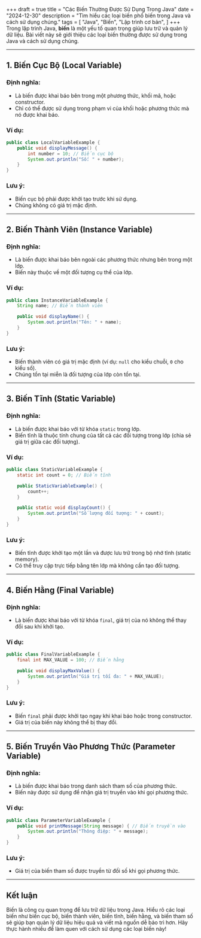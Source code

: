 +++
draft = true
title = "Các Biến Thường Được Sử Dụng Trong Java" 
date = "2024-12-30"
description = "Tìm hiểu các loại biến phổ biến trong Java và cách sử dụng chúng."
tags = [ "Java", "Biến", "Lập trình cơ bản", ] 
+++
Trong lập trình Java, **biến** là một yếu tố quan trọng giúp lưu trữ và quản lý dữ liệu. Bài viết này sẽ giới thiệu các loại biến thường được sử dụng trong Java và cách sử dụng chúng.

---

## 1. Biến Cục Bộ (Local Variable)

### Định nghĩa:
- Là biến được khai báo bên trong một phương thức, khối mã, hoặc constructor.
- Chỉ có thể được sử dụng trong phạm vi của khối hoặc phương thức mà nó được khai báo.

### Ví dụ:
```java
public class LocalVariableExample {
    public void displayMessage() {
        int number = 10; // Biến cục bộ
        System.out.println("Số: " + number);
    }
}
```

### Lưu ý:
- Biến cục bộ phải được khởi tạo trước khi sử dụng.
- Chúng không có giá trị mặc định.

---

## 2. Biến Thành Viên (Instance Variable)

### Định nghĩa:
- Là biến được khai báo bên ngoài các phương thức nhưng bên trong một lớp.
- Biến này thuộc về một đối tượng cụ thể của lớp.

### Ví dụ:
```java
public class InstanceVariableExample {
    String name; // Biến thành viên

    public void displayName() {
        System.out.println("Tên: " + name);
    }
}
```

### Lưu ý:
- Biến thành viên có giá trị mặc định (ví dụ: `null` cho kiểu chuỗi, `0` cho kiểu số).
- Chúng tồn tại miễn là đối tượng của lớp còn tồn tại.

---

## 3. Biến Tĩnh (Static Variable)

### Định nghĩa:
- Là biến được khai báo với từ khóa `static` trong lớp.
- Biến tĩnh là thuộc tính chung của tất cả các đối tượng trong lớp (chia sẻ giá trị giữa các đối tượng).

### Ví dụ:
```java
public class StaticVariableExample {
    static int count = 0; // Biến tĩnh

    public StaticVariableExample() {
        count++;
    }

    public static void displayCount() {
        System.out.println("Số lượng đối tượng: " + count);
    }
}
```

### Lưu ý:
- Biến tĩnh được khởi tạo một lần và được lưu trữ trong bộ nhớ tĩnh (static memory).
- Có thể truy cập trực tiếp bằng tên lớp mà không cần tạo đối tượng.

---

## 4. Biến Hằng (Final Variable)

### Định nghĩa:
- Là biến được khai báo với từ khóa `final`, giá trị của nó không thể thay đổi sau khi khởi tạo.

### Ví dụ:
```java
public class FinalVariableExample {
    final int MAX_VALUE = 100; // Biến hằng

    public void displayMaxValue() {
        System.out.println("Giá trị tối đa: " + MAX_VALUE);
    }
}
```

### Lưu ý:
- Biến `final` phải được khởi tạo ngay khi khai báo hoặc trong constructor.
- Giá trị của biến này không thể bị thay đổi.

---

## 5. Biến Truyền Vào Phương Thức (Parameter Variable)

### Định nghĩa:
- Là biến được khai báo trong danh sách tham số của phương thức.
- Biến này được sử dụng để nhận giá trị truyền vào khi gọi phương thức.

### Ví dụ:
```java
public class ParameterVariableExample {
    public void printMessage(String message) { // Biến truyền vào
        System.out.println("Thông điệp: " + message);
    }
}
```

### Lưu ý:
- Giá trị của biến tham số được truyền từ đối số khi gọi phương thức.

---

## Kết luận

Biến là công cụ quan trọng để lưu trữ dữ liệu trong Java. Hiểu rõ các loại biến như biến cục bộ, biến thành viên, biến tĩnh, biến hằng, và biến tham số sẽ giúp bạn quản lý dữ liệu hiệu quả và viết mã nguồn dễ bảo trì hơn. Hãy thực hành nhiều để làm quen với cách sử dụng các loại biến này!
